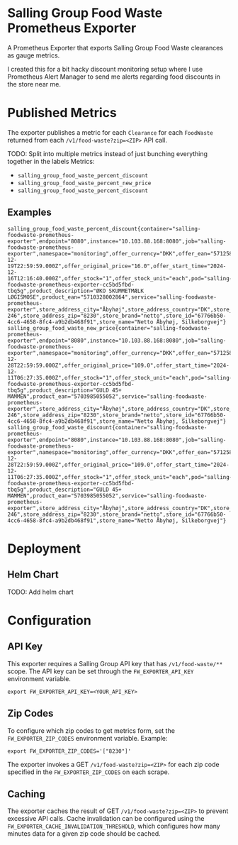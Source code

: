 # Salling Group Food Waste Prometheus Exporter
A Prometheus Exporter that exports Salling Group Food Waste clearances as gauge metrics.

I created this for a bit hacky discount monitoring setup where I use Prometheus Alert Manager to send me alerts regarding food discounts in the store near me.

# Published Metrics
The exporter publishes a metric for each `Clearance` for each `FoodWaste` returned from each `/v1/food-waste?zip=<ZIP>` API call.

TODO: Split into multiple metrics instead of just bunching everything together in the labels
Metrics: 
- `salling_group_food_waste_percent_discount`
- `salling_group_food_waste_percent_new_price`
- `salling_group_food_waste_percent_discount`

## Examples
```
salling_group_food_waste_percent_discount{container="salling-foodwaste-prometheus-exporter",endpoint="8080",instance="10.103.88.168:8080",job="salling-foodwaste-prometheus-exporter",namespace="monitoring",offer_currency="DKK",offer_ean="5712580368382",offer_end_time="2024-12-19T22:59:59.000Z",offer_original_price="16.0",offer_start_time="2024-12-16T12:16:40.000Z",offer_stock="1",offer_stock_unit="each",pod="salling-foodwaste-prometheus-exporter-cc5bd5fbd-tbq5g",product_description="ØKO SKUMMETMÆLK LØGISMOSE",product_ean="5710328002864",service="salling-foodwaste-prometheus-exporter",store_address_city="Åbyhøj",store_address_country="DK",store_address_street="Silkeborgvej 246",store_address_zip="8230",store_brand="netto",store_id="67766b50-4cc6-4658-8fc4-a9b2db468f91",store_name="Netto Åbyhøj, Silkeborgvej"}
salling_group_food_waste_new_price{container="salling-foodwaste-prometheus-exporter",endpoint="8080",instance="10.103.88.168:8080",job="salling-foodwaste-prometheus-exporter",namespace="monitoring",offer_currency="DKK",offer_ean="5712580363066",offer_end_time="2024-12-28T22:59:59.000Z",offer_original_price="109.0",offer_start_time="2024-12-11T06:27:35.000Z",offer_stock="1",offer_stock_unit="each",pod="salling-foodwaste-prometheus-exporter-cc5bd5fbd-tbq5g",product_description="GULD 45+ MAMMEN",product_ean="5703985055052",service="salling-foodwaste-prometheus-exporter",store_address_city="Åbyhøj",store_address_country="DK",store_address_street="Silkeborgvej 246",store_address_zip="8230",store_brand="netto",store_id="67766b50-4cc6-4658-8fc4-a9b2db468f91",store_name="Netto Åbyhøj, Silkeborgvej"}
salling_group_food_waste_discount{container="salling-foodwaste-prometheus-exporter",endpoint="8080",instance="10.103.88.168:8080",job="salling-foodwaste-prometheus-exporter",namespace="monitoring",offer_currency="DKK",offer_ean="5712580363066",offer_end_time="2024-12-28T22:59:59.000Z",offer_original_price="109.0",offer_start_time="2024-12-11T06:27:35.000Z",offer_stock="1",offer_stock_unit="each",pod="salling-foodwaste-prometheus-exporter-cc5bd5fbd-tbq5g",product_description="GULD 45+ MAMMEN",product_ean="5703985055052",service="salling-foodwaste-prometheus-exporter",store_address_city="Åbyhøj",store_address_country="DK",store_address_street="Silkeborgvej 246",store_address_zip="8230",store_brand="netto",store_id="67766b50-4cc6-4658-8fc4-a9b2db468f91",store_name="Netto Åbyhøj, Silkeborgvej"}
```

# Deployment
## Helm Chart 
TODO: Add helm chart

# Configuration
## API Key
This exporter requires a Salling Group API key that has `/v1/food-waste/**` scope.
The API key can be set through the `FW_EXPORTER_API_KEY` environment variable.
```
export FW_EXPORTER_API_KEY=<YOUR_API_KEY>
```

## Zip Codes
To configure which zip codes to get metrics form, set the `FW_EXPORTER_ZIP_CODES` environment variable. 
Example: 
```
export FW_EXPORTER_ZIP_CODES='["8230"]'
```
The exporter invokes a GET `/v1/food-waste?zip=<ZIP>` for each zip code specified in the `FW_EXPORTER_ZIP_CODES` on each scrape. 

## Caching
The exporter caches the result of GET `/v1/food-waste?zip=<ZIP>` to prevent excessive API calls.
Cache invalidation can be configured using the `FW_EXPORTER_CACHE_INVALIDATION_THRESHOLD`, which configures how many minutes data for a given zip code should be cached.

